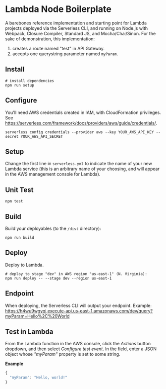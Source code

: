 # Lambda Node Boilerplate
A barebones reference implementation and starting point for Lambda projects deployed via the Serverless CLI, and running on Node.js with Webpack, Closure Compiler, Standard JS, and Mocha/Chai/Sinon. For the sake of demonstration, this implementation:
1. creates a route named "test" in API Gateway.
1. accepts one querystring parameter named `myParam`.

## Install
```
# install dependencies
npm run setup
```
## Configure
You'll need AWS credentials created in IAM, with CloudFormation privileges. See https://serverless.com/framework/docs/providers/aws/guide/credentials/.
```
serverless config credentials --provider aws --key YOUR_AWS_API_KEY --secret YOUR_AWS_API_SECRET
```

## Setup
Change the first line in `serverless.yml` to indicate the name of your new Lambda service (this is an arbitrary name of your choosing, and will appear in the AWS management console for Lambda).

## Unit Test
```
npm test
```

## Build
Build your deployables (to the `/dist` directory):
```
npm run build
```

## Deploy
Deploy to Lambda.
```
# deploy to stage "dev" in AWS region "us-east-1" (N. Virginia):
npm run deploy -- --stage dev --region us-east-1
```
## Endpoint
When deploying, the Serverless CLI will output your endpoint. Example:
https://h4wu9wgyqj.execute-api.us-east-1.amazonaws.com/dev/query?myParam=Hello%2C%20World

## Test in Lambda
From the Lambda function in the AWS console, click the _Actions_ button dropdown, and then select _Configure test event_. In the field, enter a JSON object whose _"myParam"_ property is set to some string.

**Example**
```javascript
{
  "myParam": "Hello, world!"
}
```
